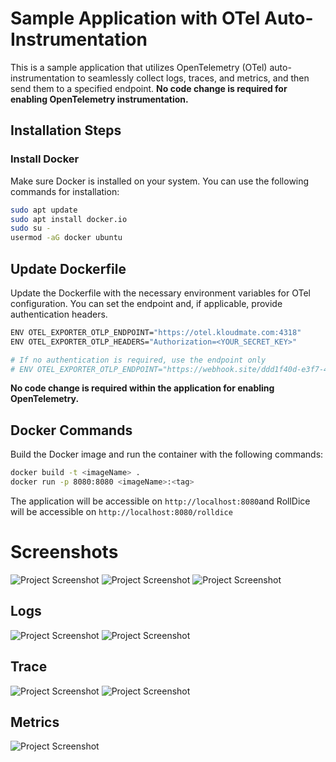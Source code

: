 # Sample Application with OTel Auto-Instrumentation

This is a sample application that utilizes OpenTelemetry (OTel) auto-instrumentation to seamlessly collect logs, traces, and metrics, and then send them to a specified endpoint. **No code change is required for enabling OpenTelemetry instrumentation.**

## Installation Steps

### Install Docker

Make sure Docker is installed on your system. You can use the following commands for installation:

```bash
sudo apt update
sudo apt install docker.io
sudo su -
usermod -aG docker ubuntu
```

## Update Dockerfile

Update the Dockerfile with the necessary environment variables for OTel configuration. You can set the endpoint and, if applicable, provide authentication headers.

```bash
ENV OTEL_EXPORTER_OTLP_ENDPOINT="https://otel.kloudmate.com:4318"
ENV OTEL_EXPORTER_OTLP_HEADERS="Authorization=<YOUR_SECRET_KEY>"

# If no authentication is required, use the endpoint only
# ENV OTEL_EXPORTER_OTLP_ENDPOINT="https://webhook.site/ddd1f40d-e3f7-4178-93e2-5f35760feaca"
```

**No code change is required within the application for enabling OpenTelemetry.**

## Docker Commands

Build the Docker image and run the container with the following commands:

```bash
docker build -t <imageName> .
docker run -p 8080:8080 <imageName>:<tag>
```

The application will be accessible on `http://localhost:8080`and RollDice will be accessible on `http://localhost:8080/rolldice`

# Screenshots

![Project Screenshot](https://github.com/sanjaydas9027/OpenTelemetry-SpringBootApp/blob/master/Screenshot%20(1725).png)
![Project Screenshot](https://github.com/sanjaydas9027/OpenTelemetry-SpringBootApp/blob/master/Screenshot%20(1730).png)
![Project Screenshot](https://github.com/sanjaydas9027/OpenTelemetry-SpringBootApp/blob/master/Screenshot%20(1731).png)

## Logs
![Project Screenshot](https://github.com/sanjaydas9027/OpenTelemetry-SpringBootApp/blob/master/Screenshot%20(1724).png)
![Project Screenshot](https://github.com/sanjaydas9027/OpenTelemetry-SpringBootApp/blob/master/Screenshot%20(1732).png)

## Trace
![Project Screenshot](https://github.com/sanjaydas9027/OpenTelemetry-SpringBootApp/blob/master/Screenshot%20(1729).png)
![Project Screenshot](https://github.com/sanjaydas9027/OpenTelemetry-SpringBootApp/blob/master/Screenshot%20(1726).png)

## Metrics
![Project Screenshot](https://github.com/sanjaydas9027/OpenTelemetry-SpringBootApp/blob/master/Screenshot%20(1727).png)




